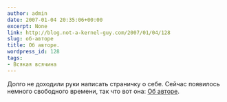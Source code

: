```yaml
---
author: admin
date: 2007-01-04 20:35:06+00:00
excerpt: None
link: http://blog.not-a-kernel-guy.com/2007/01/04/128
slug: об-авторе
title: Об авторе.
wordpress_id: 128
tags:
- Всякая всячина
---
```


Долго не доходили руки написать страничку о себе. Сейчас появилось немного свободного времени, так что вот она: [Об авторе](http://blog.not-a-kernel-guy.com/об-авторе/).
